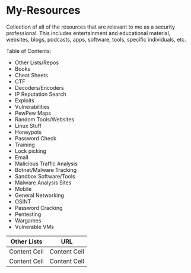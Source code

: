 # My-Resources
Collection of all of the resources that are relevant to me as a security professional. This includes entertainment and educational material, websites, blogs, podcasts, apps, software, tools, specific individuals, etc.

Table of Contents:

* Other Lists/Repos
* Books
* Cheat Sheets
* CTF
* Decoders/Encoders
* IP Reputation Search
* Exploits
* Vulnerabilities
* PewPew Maps
* Random Tools/Websites
* Linux Stuff
* Honeypots
* Password Check
* Training
* Lock picking
* Email
* Malicious Traffic Analysis
* Botnet/Malware Tracking
* Sandbox Software/Tools
* Malware Analysis Sites
* Mobile
* General Networking
* OSINT
* Password Cracking
* Pentesting
* Wargames
* Vulnerable VMs

| Other Lists  | URL |
| ------------- | ------------- |
| Content Cell  | Content Cell  |
| Content Cell  | Content Cell  |
